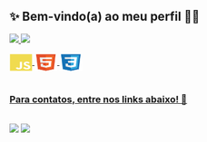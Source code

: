 ## ✨ Bem-vindo(a) ao meu perfil 🧑‍💻

 <div>
   <a href="https://github.com/Hugo-Moreira91">
   <img height="180em" src="https://github-readme-stats.vercel.app/api?username=Hugo-Moreira91&show_icons=true&theme=radical&include_all_commits=true&count_private=true"/>
   <img height="180em" src="https://github-readme-stats.vercel.app/api/top-langs/?username=Hugo-Moreira91&layout=compact&langs_count=6&theme=radical"/>
</div>
    
<div style="display: inline_block"><br>
  <img align="center" alt="Js" height="30" width="40" src="https://raw.githubusercontent.com/devicons/devicon/master/icons/javascript/javascript-plain.svg">
  <img align="center" alt="HTML" height="30" width="40" src="https://raw.githubusercontent.com/devicons/devicon/master/icons/html5/html5-original.svg">
  <img align="center" alt="CSS" height="30" width="40" src="https://raw.githubusercontent.com/devicons/devicon/master/icons/css3/css3-original.svg">
</div>
 
<br>
 
### Para contatos, entre nos links abaixo! 💬

<br>
<div>
  <a href = "mailto:hugo.cesar91@gmail.com"><img src="https://img.shields.io/badge/-Gmail-%23333?style=for-the-badge&logo=gmail&logoColor=white"></a>
  <a href="https://www.linkedin.com/in/hugo-c%C3%A9sar-santos-moreira-a10823248/"><img src="https://img.shields.io/badge/-LinkedIn-%230077B5?style=for-the-badge&logo=linkedin&logoColor=white"></a>
</div>
